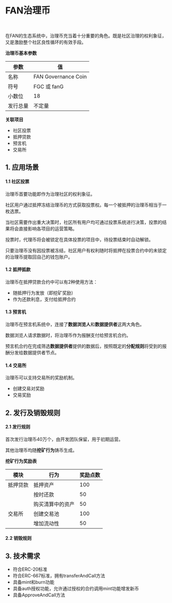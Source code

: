 # FAN治理币

<a href="https://github.com/omnilaboratory/OmniBOLT-spec/blob/master/LICENSE" target="_blank" rel="noopener"><img src="https://img.shields.io/badge/license-MIT-brightgreen" data-origin="https://img.shields.io/badge/license-MIT-brightgreen" alt=""></a> <a href="#/"><img src="https://img.shields.io/badge/made%20by-Fan%20Foundation-blue" data-origin="https://img.shields.io/badge/made%20by-Fan%20Foundation-blue" alt=""></a> <a href="https://github.com/omnilaboratory/obd" target="_blank" rel="noopener"><img src="https://img.shields.io/badge/project-fan%20g-orange" data-origin="https://img.shields.io/badge/project-fan%20g-orange" alt=""></a>

在FAN的生态系统中，治理币充当着十分重要的角色。既是社区治理的权利象征，又是激励整个社区良性循环的有效手段。

**治理币基本参数**

| 参数     | 值                  |
| -------- | ------------------- |
| 名称     | FAN Governance Coin |
| 符号     | FGC 或 fanG         |
| 小数位   | 18                  |
| 发行总量 | 不定量              |

**关联项目**

- 社区投票
- 抵押贷款
- 预言机
- 交易所

## 1. 应用场景

#### 1.1 社区投票

治理币首要功能即作为治理社区的权利象征。

社区用户通过抵押冻结治理币的方式获取投票权。每一个被抵押的治理币相当于一枚选票。

当社区需要作出重大决策时，社区所有用户均可通过投票系统进行决策，投票的结果将会直接影响各项目的运营策略。

投票时，代理币将会被锁定在具体投票的项目中，待投票结束时自动解锁。

只要治理币没有因投票被冻结，社区用户有权利随时将抵押在投票合约中的未锁定的治理币提取回自己的钱包账户。

#### 1.2 抵押抵款

治理币在抵押贷款合约中可以有2种使用方法：

- 随抵押行为发放（即挖矿奖励）
- 作为还款利息，支付给抵押合约

#### 1.3 预言机

治理币在预言机系统中，连接了**数据浏览人**和**数据提供者**这两大角色。

数据浏览人请求数据时，将治理币作为报酬支付给预言机合约。

预言机合约在完成筛选**数据提供者**提供的数据后，按照既定的**分配规则**将受到的报酬分发给数据提供者节点。

#### 1.4 交易所

治理币可以支持交易所的奖励机制。

- 创建交易对奖励
- 交易奖励

## 2. 发行及销毁规则

#### 2.1 发行规则

首次发行治理币40万个，由开发团队保留，用于初期运营。

其他治理币均随**挖矿行为**铸币生成。

**挖矿行为奖励表**

| 模块     | 行为             | 奖励点数 |
| -------- | ---------------- | -------- |
| 抵押贷款 | 抵押资产         | 100      |
|          | 按时还款         | 50       |
|          | 购买清算中的资产 | 50       |
| 交易所   | 创建交易池       | 100      |
|          | 增加流动性       | 50       |



#### 2.2 销毁规则



## 3. 技术需求

- 符合ERC-20标准
- 符合ERC-667标准，拥有transferAndCall方法
- 具备mint和burn功能
- 具备auth授权功能，允许通过授权的合约调用mint功能增发新币
- 具备ApproveAndCall方法